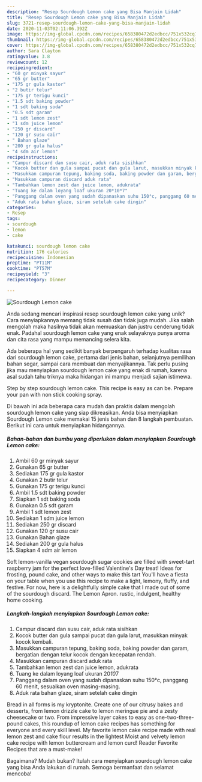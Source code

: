 ```yaml
---
description: "Resep Sourdough Lemon cake yang Bisa Manjain Lidah"
title: "Resep Sourdough Lemon cake yang Bisa Manjain Lidah"
slug: 3721-resep-sourdough-lemon-cake-yang-bisa-manjain-lidah
date: 2020-11-03T02:11:06.392Z
image: https://img-global.cpcdn.com/recipes/658380472d2edbcc/751x532cq70/sourdough-lemon-cake-foto-resep-utama.jpg
thumbnail: https://img-global.cpcdn.com/recipes/658380472d2edbcc/751x532cq70/sourdough-lemon-cake-foto-resep-utama.jpg
cover: https://img-global.cpcdn.com/recipes/658380472d2edbcc/751x532cq70/sourdough-lemon-cake-foto-resep-utama.jpg
author: Sara Clayton
ratingvalue: 3.8
reviewcount: 12
recipeingredient:
- "60 gr minyak sayur"
- "65 gr butter"
- "175 gr gula kastor"
- "2 butir telur"
- "175 gr terigu kunci"
- "1.5 sdt baking powder"
- "1 sdt baking soda"
- "0.5 sdt garam"
- "1 sdt lemon zest"
- "1 sdm juice lemon"
- "250 gr discard"
- "120 gr susu cair"
- " Bahan glaze"
- "200 gr gula halus"
- "4 sdm air lemon"
recipeinstructions:
- "Campur discard dan susu cair, aduk rata sisihkan"
- "Kocok butter dan gula sampai pucat dan gula larut, masukkan minyak kocok kembali."
- "Masukkan campuran tepung, baking soda, baking powder dan garam, bergatian dengan telur kocok dengan kecepatan rendah."
- "Masukkan campuran discard aduk rata"
- "Tambahkan lemon zest dan juice lemon, adukrata"
- "Tuang ke dalam loyang loaf ukuran 20*10*7"
- "Panggang dalam oven yang sudah dipanaskan suhu 150°c, panggang 60 menit, sesuaikan oven masing-masing."
- "Aduk rata bahan glaze, siram setelah cake dingin"
categories:
- Resep
tags:
- sourdough
- lemon
- cake

katakunci: sourdough lemon cake 
nutrition: 176 calories
recipecuisine: Indonesian
preptime: "PT11M"
cooktime: "PT57M"
recipeyield: "3"
recipecategory: Dinner

---
```



![Sourdough Lemon cake](https://img-global.cpcdn.com/recipes/658380472d2edbcc/751x532cq70/sourdough-lemon-cake-foto-resep-utama.jpg)

Anda sedang mencari inspirasi resep sourdough lemon cake yang unik? Cara menyiapkannya memang tidak susah dan tidak juga mudah. Jika salah mengolah maka hasilnya tidak akan memuaskan dan justru cenderung tidak enak. Padahal sourdough lemon cake yang enak selayaknya punya aroma dan cita rasa yang mampu memancing selera kita.

Ada beberapa hal yang sedikit banyak berpengaruh terhadap kualitas rasa dari sourdough lemon cake, pertama dari jenis bahan, selanjutnya pemilihan bahan segar, sampai cara membuat dan menyajikannya. Tak perlu pusing jika mau menyiapkan sourdough lemon cake yang enak di rumah, karena asal sudah tahu triknya maka hidangan ini mampu menjadi sajian istimewa.

Step by step sourdough lemon cake. This recipe is easy as can be. Prepare your pan with non stick cooking spray.


Di bawah ini ada beberapa cara mudah dan praktis dalam mengolah sourdough lemon cake yang siap dikreasikan. Anda bisa menyiapkan Sourdough Lemon cake memakai 15 jenis bahan dan 8 langkah pembuatan. Berikut ini cara untuk menyiapkan hidangannya.

<!--inarticleads1-->

##### Bahan-bahan dan bumbu yang diperlukan dalam menyiapkan Sourdough Lemon cake:

1. Ambil 60 gr minyak sayur
1. Gunakan 65 gr butter
1. Sediakan 175 gr gula kastor
1. Gunakan 2 butir telur
1. Gunakan 175 gr terigu kunci
1. Ambil 1.5 sdt baking powder
1. Siapkan 1 sdt baking soda
1. Gunakan 0.5 sdt garam
1. Ambil 1 sdt lemon zest
1. Sediakan 1 sdm juice lemon
1. Sediakan 250 gr discard
1. Gunakan 120 gr susu cair
1. Gunakan  Bahan glaze
1. Sediakan 200 gr gula halus
1. Siapkan 4 sdm air lemon


Soft lemon-vanilla vegan sourdough sugar cookies are filled with sweet-tart raspberry jam for the perfect love-filled Valentine&#39;s Day treat! Ideas for frosting, pound cake, and other ways to make this tart You&#39;ll have a fiesta on your table when you use this recipe to make a light, lemony, fluffy, and festive. For now, here is a delightfully simple cake that I made out of some of the sourdough discard. The Lemon Apron. rustic, indulgent, healthy home cooking. 

<!--inarticleads2-->

##### Langkah-langkah menyiapkan Sourdough Lemon cake:

1. Campur discard dan susu cair, aduk rata sisihkan
1. Kocok butter dan gula sampai pucat dan gula larut, masukkan minyak kocok kembali.
1. Masukkan campuran tepung, baking soda, baking powder dan garam, bergatian dengan telur kocok dengan kecepatan rendah.
1. Masukkan campuran discard aduk rata
1. Tambahkan lemon zest dan juice lemon, adukrata
1. Tuang ke dalam loyang loaf ukuran 20*10*7
1. Panggang dalam oven yang sudah dipanaskan suhu 150°c, panggang 60 menit, sesuaikan oven masing-masing.
1. Aduk rata bahan glaze, siram setelah cake dingin


Bread in all forms is my kryptonite. Create one of our citrusy bakes and desserts, from lemon drizzle cake to lemon meringue pie and a zesty cheesecake or two. From impressive layer cakes to easy as one-two-three-pound cakes, this roundup of lemon cake recipes has something for everyone and every skill level. My favorite lemon cake recipe made with real lemon zest and cake flour results in the lightest Moist and velvety lemon cake recipe with lemon buttercream and lemon curd! Reader Favorite Recipes that are a must-make! 

Bagaimana? Mudah bukan? Itulah cara menyiapkan sourdough lemon cake yang bisa Anda lakukan di rumah. Semoga bermanfaat dan selamat mencoba!
